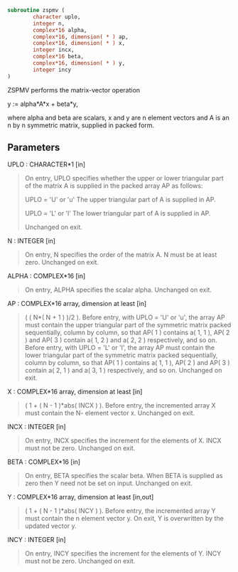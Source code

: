 ```fortran
subroutine zspmv (
        character uplo,
        integer n,
        complex*16 alpha,
        complex*16, dimension( * ) ap,
        complex*16, dimension( * ) x,
        integer incx,
        complex*16 beta,
        complex*16, dimension( * ) y,
        integer incy
)
```

ZSPMV  performs the matrix-vector operation

y := alpha\*A\*x + beta\*y,

where alpha and beta are scalars, x and y are n element vectors and
A is an n by n symmetric matrix, supplied in packed form.

## Parameters
UPLO : CHARACTER\*1 [in]
> On entry, UPLO specifies whether the upper or lower
> triangular part of the matrix A is supplied in the packed
> array AP as follows:
> 
> UPLO = 'U' or 'u'   The upper triangular part of A is
> supplied in AP.
> 
> UPLO = 'L' or 'l'   The lower triangular part of A is
> supplied in AP.
> 
> Unchanged on exit.

N : INTEGER [in]
> On entry, N specifies the order of the matrix A.
> N must be at least zero.
> Unchanged on exit.

ALPHA : COMPLEX\*16 [in]
> On entry, ALPHA specifies the scalar alpha.
> Unchanged on exit.

AP : COMPLEX\*16 array, dimension at least [in]
> ( ( N\*( N + 1 ) )/2 ).
> Before entry, with UPLO = 'U' or 'u', the array AP must
> contain the upper triangular part of the symmetric matrix
> packed sequentially, column by column, so that AP( 1 )
> contains a( 1, 1 ), AP( 2 ) and AP( 3 ) contain a( 1, 2 )
> and a( 2, 2 ) respectively, and so on.
> Before entry, with UPLO = 'L' or 'l', the array AP must
> contain the lower triangular part of the symmetric matrix
> packed sequentially, column by column, so that AP( 1 )
> contains a( 1, 1 ), AP( 2 ) and AP( 3 ) contain a( 2, 1 )
> and a( 3, 1 ) respectively, and so on.
> Unchanged on exit.

X : COMPLEX\*16 array, dimension at least [in]
> ( 1 + ( N - 1 )\*abs( INCX ) ).
> Before entry, the incremented array X must contain the N-
> element vector x.
> Unchanged on exit.

INCX : INTEGER [in]
> On entry, INCX specifies the increment for the elements of
> X. INCX must not be zero.
> Unchanged on exit.

BETA : COMPLEX\*16 [in]
> On entry, BETA specifies the scalar beta. When BETA is
> supplied as zero then Y need not be set on input.
> Unchanged on exit.

Y : COMPLEX\*16 array, dimension at least [in,out]
> ( 1 + ( N - 1 )\*abs( INCY ) ).
> Before entry, the incremented array Y must contain the n
> element vector y. On exit, Y is overwritten by the updated
> vector y.

INCY : INTEGER [in]
> On entry, INCY specifies the increment for the elements of
> Y. INCY must not be zero.
> Unchanged on exit.
